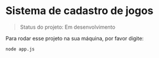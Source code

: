 <h1>Sistema de cadastro de jogos</h1> 

> Status do projeto: Em desenvolvimento 

Para rodar esse projeto na sua máquina, por favor digite:

```
node app.js 
```
